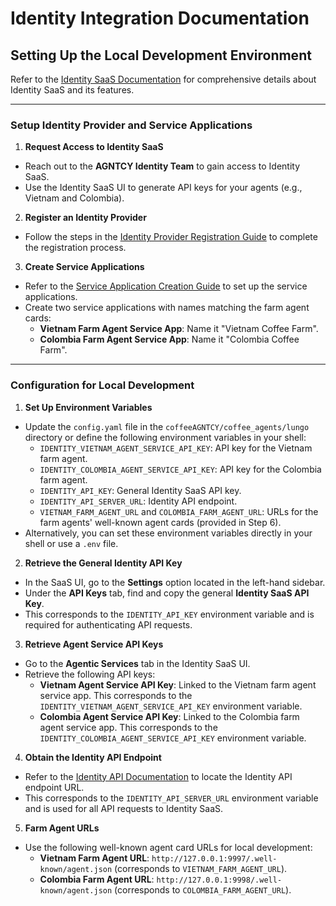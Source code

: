 # Identity Integration Documentation

## Setting Up the Local Development Environment

Refer to the [Identity SaaS Documentation](https://identity-docs.outshift.com/docs/intro) for comprehensive details about Identity SaaS and its features.

---

### Setup Identity Provider and Service Applications

1. **Request Access to Identity SaaS**
  - Reach out to the **AGNTCY Identity Team** to gain access to Identity SaaS.
  - Use the Identity SaaS UI to generate API keys for your agents (e.g., Vietnam and Colombia).

2. **Register an Identity Provider**
  - Follow the steps in the [Identity Provider Registration Guide](https://identity-docs.outshift.com/docs/idp) to complete the registration process.

3. **Create Service Applications**
  - Refer to the [Service Application Creation Guide](https://identity-docs.outshift.com/docs/agentic-service) to set up the service applications.
  - Create two service applications with names matching the farm agent cards:
    - **Vietnam Farm Agent Service App**: Name it "Vietnam Coffee Farm".
    - **Colombia Farm Agent Service App**: Name it "Colombia Coffee Farm".

---

### Configuration for Local Development

1. **Set Up Environment Variables**
  - Update the `config.yaml` file in the `coffeeAGNTCY/coffee_agents/lungo` directory or define the following environment variables in your shell:
    - `IDENTITY_VIETNAM_AGENT_SERVICE_API_KEY`: API key for the Vietnam farm agent.
    - `IDENTITY_COLOMBIA_AGENT_SERVICE_API_KEY`: API key for the Colombia farm agent.
    - `IDENTITY_API_KEY`: General Identity SaaS API key.
    - `IDENTITY_API_SERVER_URL`: Identity API endpoint.
    - `VIETNAM_FARM_AGENT_URL` and `COLOMBIA_FARM_AGENT_URL`: URLs for the farm agents' well-known agent cards (provided in Step 6).
  - Alternatively, you can set these environment variables directly in your shell or use a `.env` file.

2. **Retrieve the General Identity API Key**
  - In the SaaS UI, go to the **Settings** option located in the left-hand sidebar.
  - Under the **API Keys** tab, find and copy the general **Identity SaaS API Key**.
  - This corresponds to the `IDENTITY_API_KEY` environment variable and is required for authenticating API requests.

3. **Retrieve Agent Service API Keys**
  - Go to the **Agentic Services** tab in the Identity SaaS UI.
  - Retrieve the following API keys:
    - **Vietnam Agent Service API Key**: Linked to the Vietnam farm agent service app. This corresponds to the `IDENTITY_VIETNAM_AGENT_SERVICE_API_KEY` environment variable.
    - **Colombia Agent Service API Key**: Linked to the Colombia farm agent service app. This corresponds to the `IDENTITY_COLOMBIA_AGENT_SERVICE_API_KEY` environment variable.

4. **Obtain the Identity API Endpoint**
  - Refer to the [Identity API Documentation](https://identity-docs.outshift.com/docs/api) to locate the Identity API endpoint URL.
  - This corresponds to the `IDENTITY_API_SERVER_URL` environment variable and is used for all API requests to Identity SaaS.

5. **Farm Agent URLs**
  - Use the following well-known agent card URLs for local development:
    - **Vietnam Farm Agent URL**: `http://127.0.0.1:9997/.well-known/agent.json` (corresponds to `VIETNAM_FARM_AGENT_URL`).
    - **Colombia Farm Agent URL**: `http://127.0.0.1:9998/.well-known/agent.json` (corresponds to `COLOMBIA_FARM_AGENT_URL`).